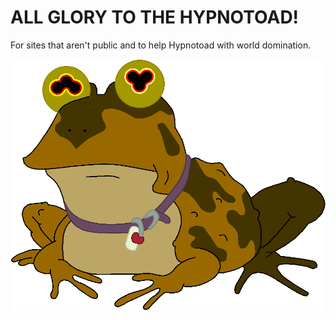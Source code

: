 # ALL GLORY TO THE HYPNOTOAD!

For sites that aren't public and to help Hypnotoad with world domination.

![Hypnotoad](img/hypnotoad.gif)
